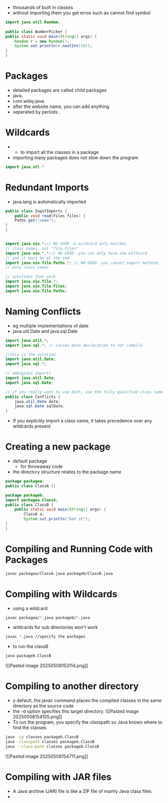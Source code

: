- thousands of built in classes 
- without importing them you get erros such as cannot find symbol 

```java
import java.util.Random;  
  
public class NumberPicker {  
public static void main(String[] args) {  
    Random r = new Random();  
    System.out.println(r.nextInt(10));  
}  
}
```
# Packages
- detailed packages are called child packages 
- java. 
- com.wiley.java.
- after the website name, you can add anything
- seperated by periods .

# Wildcards 
- * to import all the classes in a package 
- importing many packages does not slow down the program

```java 
import java.utl.*
```

# Redundant Imports 
- java.lang is automatically imported 

```java
public class InputImports {
	public void read(Files files) {
	Paths.get("name");
}
}


import java.nio.*;// NO GOOD -­a wildcard only matches
// class names, not "file.Files"
import java.nio.*.*;// NO GOOD -­you can only have one wildcard
// and it must be at the end
import java.nio.file.Paths.*; // NO GOOD -­you cannot import methods
// only class names

// solutions that work
import java.nio.file.*;
import java.nio.file.Files;
import java.nio.file.Paths;
```

# Naming Conflicts 
- eg multiple implementations of date 
- java.util.Date and java.sql.Date
```java
import java.util.*;
import java.sql.*; // causes Date declaration to not compile

//this is the solution
import java.util.Date;
import java.sql.*;

// ambigious imports 
import java.util.Date;
import java.sql.Date;

// if you really want to use both, use the fully qualified class name
public class Conflicts {
	java.util.Date date;
	java.sql.Date sqlDate;
}

```
- If you explicitly import a class name, it takes precedence over any wildcards present

# Creating a new package 
- default package 
	- for throwaway code 
- the directory structure relates to the package name 
```java
package packagea;
public class ClassA {}

package packageb;
import packagea.ClassA;
public class ClassB {
	public static void main(String[] args) {
		ClassA a;
		System.out.println("Got it");
}
}
```

# Compiling and Running Code with Packages

```bash
javac packagea/ClassA.java packageb/ClassB.java
```

# Compiling with Wildcards
- using a wildcard 
```bash
javac packagea/*.java packageb/*.java
```
- wildcards for sub directories won't work 
```bash
javac *.java //specify the packages 
```

- to run the classB 
```bash 
java packageb.ClassB
```
![[Pasted image 20250508153114.png]]

# Compiling to another directory 
- y default, the javac command places the compiled classes in the same directory as the source code
- the -d option specifies this target directory.
![[Pasted image 20250508154105.png]]
- To run the program, you specify the classpath so Java knows where to find the classes.
```bash
java -­cp classes packageb.ClassB
java -­classpath classes packageb.ClassB
java -­-­class-­path classes packageb.ClassB
```
![[Pasted image 20250508154711.png]]

# Compiling with JAR files 
- A Java archive (JAR) file is like a ZIP file of mainly Java class files.
- 